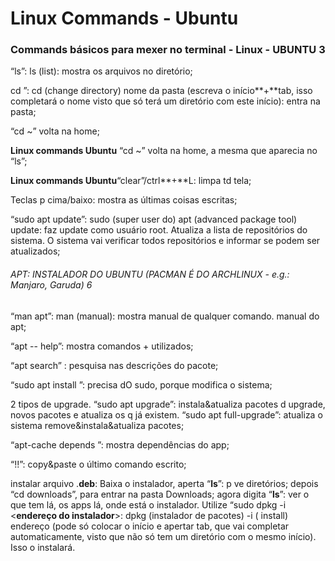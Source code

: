 # Linux Commands - Ubuntu

<h3>Commands básicos para mexer no terminal - <strong>Linux</strong> - <strong>UBUNTU</strong> 3</h3> 


“ls”: ls (list): mostra os arquivos no diretório;

cd <nome da pasta>”: cd (change directory) nome da pasta (escreva o início**+**tab, isso completará o nome visto que só terá um diretório com este início): entra na pasta;
  
“cd ~” volta na home;

<strong>Linux commands Ubuntu</strong> “cd ~” volta na home, a mesma que aparecia no “ls”;


<strong>Linux commands Ubuntu</strong>“clear”/ctrl**+**L: limpa td tela;

Teclas p cima/baixo: mostra as últimas coisas escritas;

“sudo apt update”: sudo (super user do) apt (advanced package tool) update: faz update como usuário root. Atualiza a lista de repositórios do sistema. O sistema vai verificar todos repositórios e informar se podem ser atualizados;

<h6>APT: INSTALADOR DO UBUNTU (PACMAN É DO ARCHLINUX - e.g.: Manjaro, Garuda) 6</h6>  

“man apt”: man (manual): mostra manual de qualquer comando. manual do apt;

“apt -- help”: mostra comandos + utilizados;

“apt search” : pesquisa nas descrições do pacote;

“sudo apt install <nome do aplicativo>”: precisa dO sudo, porque modifica o sistema;

2 tipos de upgrade. “sudo apt upgrade”: instala&atualiza pacotes d upgrade, novos pacotes e atualiza os q já existem. “sudo apt full-upgrade”: atualiza o sistema remove&instala&atualiza pacotes;

“apt-cache depends <nome do programa>”: mostra dependências do app;

“!!”: copy&paste o último comando escrito;

instalar arquivo .**deb**: Baixa o instalador, aperta “**ls**”: p ve diretórios;
  depois “cd downloads”, para entrar na pasta Downloads;
  agora digita “**ls**”: ver o que tem lá, os apps lá, onde está o instalador.
  Utilize “sudo dpkg -i <**endereço do instalador**>: dpkg (instalador de pacotes) -i ( install) endereço (pode só colocar o início e apertar tab, que vai completar automaticamente, visto que não só tem um diretório com o mesmo início). 
  Isso o instalará.

